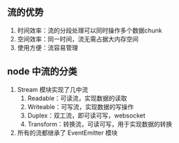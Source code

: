## 流的优势
1. 时间效率：流的分段处理可以同时操作多个数据chunk
2. 空间效率：同一时间，流无需占据大内存空间
3. 使用方便：流容易管理

## node 中流的分类
1. Stream 模块实现了几中流
   1. Readable：可读流，实现数据的读取
   2. Writeable：可写流，实现数据的写操作
   3. Duplex：双工流，即可读可写，websocket
   4. Transform：转换流，可读可写，用于实现数据的转换
2. 所有的流都继承了 EventEmitter 模块